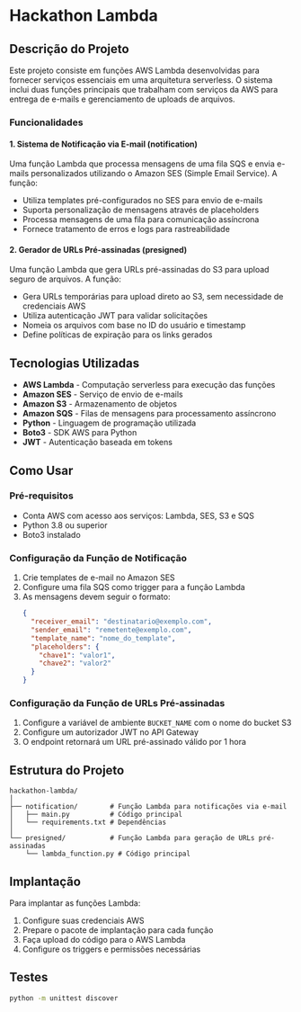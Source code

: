 # Hackathon Lambda

## Descrição do Projeto

Este projeto consiste em funções AWS Lambda desenvolvidas para fornecer serviços essenciais em uma arquitetura serverless. O sistema inclui duas funções principais que trabalham com serviços da AWS para entrega de e-mails e gerenciamento de uploads de arquivos.

### Funcionalidades

#### 1. Sistema de Notificação via E-mail (notification)
Uma função Lambda que processa mensagens de uma fila SQS e envia e-mails personalizados utilizando o Amazon SES (Simple Email Service). A função:

- Utiliza templates pré-configurados no SES para envio de e-mails
- Suporta personalização de mensagens através de placeholders
- Processa mensagens de uma fila para comunicação assíncrona
- Fornece tratamento de erros e logs para rastreabilidade

#### 2. Gerador de URLs Pré-assinadas (presigned)
Uma função Lambda que gera URLs pré-assinadas do S3 para upload seguro de arquivos. A função:

- Gera URLs temporárias para upload direto ao S3, sem necessidade de credenciais AWS
- Utiliza autenticação JWT para validar solicitações
- Nomeia os arquivos com base no ID do usuário e timestamp
- Define políticas de expiração para os links gerados

## Tecnologias Utilizadas

- **AWS Lambda** - Computação serverless para execução das funções
- **Amazon SES** - Serviço de envio de e-mails
- **Amazon S3** - Armazenamento de objetos
- **Amazon SQS** - Filas de mensagens para processamento assíncrono
- **Python** - Linguagem de programação utilizada
- **Boto3** - SDK AWS para Python
- **JWT** - Autenticação baseada em tokens

## Como Usar

### Pré-requisitos
- Conta AWS com acesso aos serviços: Lambda, SES, S3 e SQS
- Python 3.8 ou superior
- Boto3 instalado

### Configuração da Função de Notificação
1. Crie templates de e-mail no Amazon SES
2. Configure uma fila SQS como trigger para a função Lambda
3. As mensagens devem seguir o formato:
   ```json
   {
     "receiver_email": "destinatario@exemplo.com",
     "sender_email": "remetente@exemplo.com", 
     "template_name": "nome_do_template",
     "placeholders": { 
       "chave1": "valor1",
       "chave2": "valor2"
     }
   }
   ```

### Configuração da Função de URLs Pré-assinadas
1. Configure a variável de ambiente `BUCKET_NAME` com o nome do bucket S3
2. Configure um autorizador JWT no API Gateway
3. O endpoint retornará um URL pré-assinado válido por 1 hora

## Estrutura do Projeto
```
hackathon-lambda/
│
├── notification/        # Função Lambda para notificações via e-mail
│   ├── main.py          # Código principal
│   └── requirements.txt # Dependências
│
└── presigned/           # Função Lambda para geração de URLs pré-assinadas
    └── lambda_function.py # Código principal
```

## Implantação

Para implantar as funções Lambda:

1. Configure suas credenciais AWS
2. Prepare o pacote de implantação para cada função
3. Faça upload do código para o AWS Lambda
4. Configure os triggers e permissões necessárias

## Testes


```bash
python -m unittest discover
```
